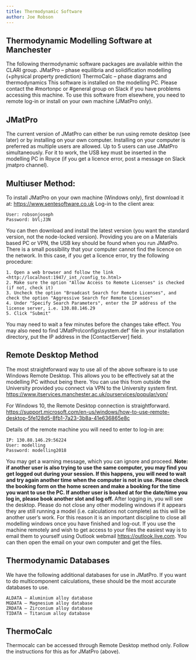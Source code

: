 ```yaml
---
title: Thermodynamic Software
author: Joe Robson
---
```


## Thermodynamic Modelling Software at Manchester

The following thermodynamic software packages are available within the CLARI group.
JMatPro – phase equilibria and solidification modelling (+physical property prediction) 
ThermoCalc – phase diagrams and thermodynamics 
This software is installed on the modelling PC. Please contact the #mortonpc or #general group on Slack if you have problems accessing this machine. To use this software from elsewhere, you need to remote log-in or install on your own machine (JMatPro only).

## JMatPro

The current version of JMatPro can either be run using remote desktop (see later) or by installing on your own computer. Installing on your computer is preferred as multiple users are allowed. Up to 5 users can use JMatPro simultaneously. For it to work, the USB key must be inserted in the modelling PC in Royce (if you get a licence error, post a message on Slack jmatpro channel).

## Multiuser Method: 

To install JMatPro on your own machine (Windows only), first download it at: <https://www.sentesoftware.co.uk>
Log-in to the client area: 

```
User: robsonjoseph 
Password: bVl;J3N
```

You can then download and install the latest version (you want the standard version, not the node-locked version). Providing you are on a Materials based PC or VPN, the USB key should be found when you run JMatPro. There is a small possibility that your computer cannot find the licence on the network. In this case, if you get a licence error, try the following procedure:

```
1. Open a web browser and follow the link <http://localhost:1947/_int_/config_to.html> 
2. Make sure the option "Allow Access to Remote Licenses" is checked (if not, check it)
3. Uncheck the option "Broadcast Search for Remote Licenses", and check the option "Aggressive Search for Remote Licenses"
4. Under "Specify Search Parameters", enter the IP address of the license server, i.e. 130.88.146.29
5. Click "Submit"
```

You may need to wait a few minutes before the changes take effect. You may also need to find 'JMatPro\configs\system.def' file in your installation directory, put the IP address in the [ContactServer] field.

## Remote Desktop Method

The most straightforward way to use all of the above software is to use Windows Remote Desktop. This allows you to be effectively sat at the modelling PC without being there. You can use this from outside the University provided you connect via VPN to the University system first.
<https://www.itservices.manchester.ac.uk/ourservices/popular/vpn/>

For Windows 10, the Remote Desktop connection is straightforward. 
<https://support.microsoft.com/en-us/windows/how-to-use-remote-desktop-5fe128d5-8fb1-7a23-3b8a-41e636865e8c>

Details of the remote machine you will need to enter to log-in are:

```
IP: 130.88.146.29:56224
User: modelling	
Password: modelling2018
```

You may get a warning message, which you can ignore and proceed. 
**Note: if another user is also trying to use the same computer, you may find you get logged out during your session. If this happens, you will need to wait and try again another time when the computer is not in use. Please check the booking form on the home screen and make a booking for the time you want to use the PC. If another user is booked at for the date/time you log in, please book another slot and log off.**
After logging in, you will see the desktop. Please do not close any other modeling windows if it appears they are still running a model (i.e. calculations not complete) as this will be another user’s work. For this reason it is an important discipline to close all modelling windows once you have finished and log-out.
If you use the machine remotely and wish to get access to your files the easiest way is to email them to yourself using Outlook webmail <https://outlook.live.com>. You can then open the email on your own computer and get the files.

## Thermodynamic Databases

We have the following additional databases for use in JMatPro. If you want to do multicomponent calculations, these should be the most accurate databases to use.
```
ALDATA – Aluminium alloy database 
MGDATA – Magnesium alloy database 
ZRDATA – Zirconium alloy database
TIDATA – Titanium alloy database
```

## ThermoCalc

Thermocalc can be accessed through Remote Desktop method only. Follow the instructions for this as for JMatPro (above).
